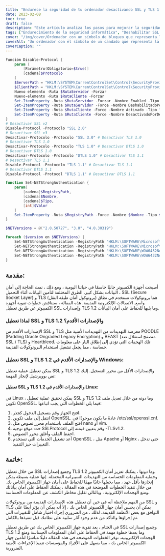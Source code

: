 ```yaml
---
title: "Endurece la seguridad de tu ordenador desactivando SSL y TLS 1.2 e inferiores"
date: 2023-02-08
toc: true
draft: false
description: "Este artículo analiza los pasos para mejorar la seguridad de los datos deshabilitando versiones antiguas de los protocolos SSL y TLS, vulnerables a ciberamenazas como POODLE, BEAST y Heartbleed, en sistemas Windows y Linux."
tags: ["Endurecimiento de la seguridad informática", "Deshabilitar SSL y TLS", "Seguridad de datos", "POODLE", "BEAST", "Heartbleed", "Editor del registro de Windows", "Configuración de OpenSSL en Linux", "Apache", "Nginx"]
cover: "/img/cover/Ordenador_con_un_símbolo_de_bloqueo_que_representa_la_seguridad_de_los_datos.png"
coverAlt: "Un ordenador con el símbolo de un candado que representa la seguridad de los datos"
coverCaption: ""
---
```

```powershell
Función Disable-Protocol {
    param (
        [Parámetro(Obligatorio=$true)]
        [cadena]$Protocolo
    )
    $ServerPath = "HKLM:\SYSTEM\CurrentControlSet\Control\SecurityProviders\SCHANNEL\Protocols\$Protocolo\Server"
    $ClientPath = "HKLM:\SYSTEM\CurrentControlSet\Control\SecurityProviders\SCHANNEL\Protocols\$Protocol\Client"
    Nuevo elemento -Ruta $RutaServidor -Forzar
    Nuevo-elemento -Ruta $RutaCliente -Forzar
    Set-ItemProperty -Ruta $RutaServidor -Forzar -Nombre Enabled -Tipo "DWORD" -Valor 0
    Set-ItemProperty -Ruta $RutaServidor -Force -Nombre DeshabilitadoPorDefecto -Tipo "DWORD" -Valor 1
    Set-ItemProperty -Ruta $RutaCliente -Force -Nombre Activado -Tipo "DWORD" -Valor 0
    Set-ItemProperty -Ruta $RutaCliente -Force -Nombre DesactivadoPorDefecto -Tipo "DWORD" -Valor 1
}
# Desactivar SSL v2
Disable-Protocol -Protocolo "SSL 2.0"
# Desactivar SSL v3
Desactivar-Protocolo -Protocolo "SSL 3.0" # Desactivar TLS 1.0
# Desactivar TLS 1.0
Desactivar-Protocolo -Protocolo "TLS 1.0" # Desactivar DTLS 1.0
# Desactivar DTLS 1.0
Desactivar-Protocolo -Protocolo "DTLS 1.0" # Desactivar TLS 1.1
# Desactivar TLS 1.1
Disable-Protocol -Protocolo "TLS 1.1" # Desactivar TLS 1.1
# Desactivar DTLS 1.1
Disable-Protocol -Protocol "DTLS 1.1" # Desactivar DTLS 1.1

function Set-NETStrongAuthentication {
    param(
        [cadena]$RegistryPath,
        [cadena]$Nombre,
        [cadena]$Tipo,
        [int]$Valor
    )
    Set-ItemProperty -Ruta $RegistryPath -Force -Nombre $Nombre -Tipo $Tipo -Valor $Valor
}

$NETVersions = @("2.0.50727", "3.0", "4.0.30319")

foreach ($version en $NETVersions) {
    Set-NETStrongAuthentication -RegistryPath "HKLM:\SOFTWARE\Microsoft\.NETFramework\v$version" -Name SchUseStrongCrypto -Type "DWORD" -Value 0x00000001
    Set-NETStrongAuthentication -RegistryPath "HKLM:\SOFTWARE\Microsoft\.NETFramework\v$version" -Name SystemDefaultTlsVersions -Type "DWORD" -Value 0x00000001
    Set-NETStrongAuthentication -RegistryPath "HKLM:\SOFTWARE\WOW6432Node\Microsoft\.NETFramework\v$version" -Name SchUseStrongCrypto -Type "DWORD" -Value 0x00000001
    Set-NETStrongAuthentication -RegistryPath "HKLM:\SOFTWARE\WOW6432Node\Microsoft\.NETFramework\v$version" -Name SystemDefaultTlsVersions -Type "DWORD" -Value 0x00000001
}
```

 ## مقدمة:
 
 أصبحت أجهزة الكمبيوتر جانبًا حاسمًا في حياتنا اليومية ، ومع ذلك ، نمت الحاجة إلى أمان البيانات بشكل كبير. الطرق المختلفة لتأمين البيانات أثناء التحميل ، SSL (Secure Socket Layer) و TLS (بروتوكول أمان طبقة النقل) هما بروتوكولات تستخدم في نطاق واسع. الاتصالات الإلكترونية القديمة. هذه المقالة ، سنناقش خطوات تقوية أجهزة الكمبيوتر عن طريق تعطيل SSL وإصدارات TLS 1.2 وما يليها للحفاظ على أمان البيانات.
 
 ### لماذا تعطيل SSL و TLS 1.2 والإصدارات الأقدم؟
 
 الإصدارات الأقدم من SSL و TLS معرضة التهديدات من التهديدات الأمنية مثل POODLE (Padding Oracle Ongraded Legacy Encryption) و BEAST (متصفح استغلال ضد SSL / TLS) و Heartbleed. تلك الهجمات التي تؤدي إلى إطلاق النار على معلومات حساسة ، مما يجعل تشغيل استخدام البروتوكولات القديمة.
 
 ### تعطيل SSL و TLS 1.2 والإصدارات الأقدم في Windows:
 
 يمكن تعطيل عملية تعطيل SSL و TLS 1.2 والإصدارات الأقل من محرر التسجيل. إليك نص بوويرشيل لإنجاز المهمة:
 
 
 #### تعطيل SSL و TLS 1.2 والإصدارات الأقدم في Linux:
 
 في Linux ، يمكن تحقيق عملية تعطيل SSL و TLS 1.2 وما دونه من خلال تعديل ملف تكوين OpenSSL. فيما يلي الخطوات التي يجب اتباعها:
 
 1. افتح الجهاز وقم بتسجيل الدخول كجذر.
 2. انتقل إلى ملف تكوين OpenSSL. عادةً ما يكون موجودًا في /etc/ssl/openssl.cnf.
 3. افتح الملف باستخدام محرر نصوص مثل nano أو vim.
 4. حدد موقع توجيه SSLProtocol وقم بتعيين قيمته إلى -TLSv1.2.
 5. احفظ الملف وأغلق محرر النصوص.
 6. أعد تشغيل الخدمات التي تستخدم OpenSSL ، مثل Apache أو Nginx ، حتى تدخل التغييرات حيز التنفيذ.
 
 ## خاتمة:
 
 من خلال تعطيل SSL وجميع إصدارات TLS 1.2 وما دونها ، يمكنك تعزيز أمان الكمبيوتر وحماية المعلومات الحساسة من التهديدات السيبرانية المحتملة. إنها عملية بسيطة يمكن إنجازها بأقل جهد ، مما يجعلها جانبًا مهمًا للحفاظ على أمان جهاز الكمبيوتر الخاص بك. من خلال تنفيذ الخطوات الموضحة في هذه المقالة ، يمكنك الحفاظ على أمان بياناتك ومنع الهجمات الإلكترونية ، وبالتالي تقليل مخاطر الكشف عن المعلومات الحساسة.
 
 من المهم ملاحظة أنه في حين أن تعطيل هذه الإصدارات القديمة من بروتوكولات SSL و TLS يمكن أن يحسن أمان جهاز الكمبيوتر الخاص بك ، إلا أنه يمكن أن يؤثر أيضًا على التوافق مع بعض الأنظمة القديمة. لذلك ، من الضروري إجراء اختبار شامل للتغييرات التي تم إجراؤها والتأكد من عدم وجود آثار سلبية على نظامك قبل تنفيذها بالكامل.
 
 في الختام ، يعد تقوية جهاز الكمبيوتر الخاص بك عن طريق تعطيل SSL وجميع إصدارات TLS 1.2 وما بعدها خطوة مهمة في الحفاظ على أمان المعلومات الحساسة ومنع الهجمات الإلكترونية. توفر الخطوات الموضحة في هذه المقالة دليلًا مباشرًا لتأمين جهاز الكمبيوتر الخاص بك ، مما يسهل على الأفراد والمؤسسات تنفيذ الإجراءات الأمنية الضرورية.